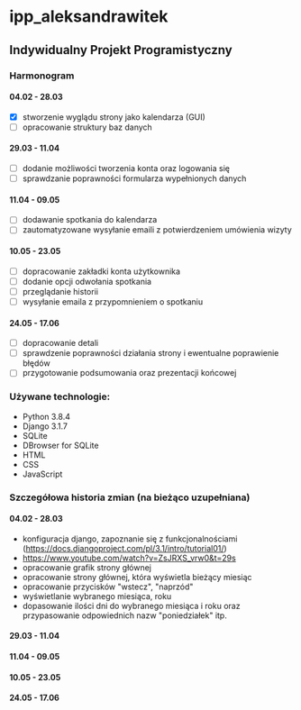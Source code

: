 # ipp_aleksandrawitek
## Indywidualny Projekt Programistyczny

### Harmonogram

#### 04.02 - 28.03

- [x] stworzenie wyglądu strony jako kalendarza (GUI) <br />
- [ ] opracowanie struktury baz danych

#### 29.03 - 11.04

- [ ] dodanie możliwości tworzenia konta oraz logowania się <br />
- [ ] sprawdzanie poprawności formularza wypełnionych danych 

#### 11.04 - 09.05 

- [ ] dodawanie spotkania do kalendarza <br />
- [ ] zautomatyzowane wysyłanie emaili z potwierdzeniem umówienia wizyty

#### 10.05 - 23.05 

- [ ] dopracowanie zakładki konta użytkownika <br />
- [ ] dodanie opcji odwołania spotkania <br />
- [ ] przeglądanie historii <br />
- [ ] wysyłanie emaila z przypomnieniem o spotkaniu

#### 24.05 - 17.06

- [ ] dopracowanie detali <br />
- [ ] sprawdzenie poprawności działania strony i ewentualne poprawienie błędów <br />
- [ ] przygotowanie podsumowania oraz prezentacji końcowej

### Używane technologie:

- Python 3.8.4
- Django 3.1.7
- SQLite
- DBrowser for SQLite
- HTML
- CSS
- JavaScript

### Szczegółowa historia zmian (na bieżąco uzupełniana)


#### 04.02 - 28.03
- konfiguracja django, zapoznanie się z funkcjonalnościami (https://docs.djangoproject.com/pl/3.1/intro/tutorial01/)
- https://www.youtube.com/watch?v=ZsJRXS_vrw0&t=29s
- opracowanie grafik strony głównej
- opracowanie strony głównej, która wyświetla bieżący miesiąc
- opracowanie przycisków "wstecz", "naprzód"
- wyświetlanie wybranego miesiąca, roku
- dopasowanie ilości dni do wybranego miesiąca i roku oraz przypasowanie odpowiednich nazw "poniedziałek" itp.
#### 29.03 - 11.04
#### 11.04 - 09.05 
#### 10.05 - 23.05 
#### 24.05 - 17.06

